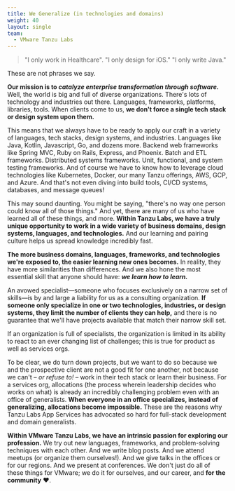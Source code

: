 ```yaml
---
title: We Generalize (in technologies and domains)
weight: 40
layout: single
team:
  - VMware Tanzu Labs
---
```

> "I only work in Healthcare".
> "I only design for iOS."
> "I only write Java."

These are not phrases we say.

**Our mission is to _catalyze enterprise transformation through software._** Well, the world is big and full of diverse organizations. There's lots of technology and industries out there. Languages, frameworks, platforms, libraries, tools. When clients come to us, **we don't force a single tech stack or design system upon them.**

This means that we always have to be ready to apply our craft in a variety of languages, tech stacks, design systems, and industries. Languages like Java, Kotlin, Javascript, Go, and dozens more. Backend web frameworks like Spring MVC, Ruby on Rails, Express, and Phoenix. Batch and ETL frameworks. Distributed systems frameworks. Unit, functional, and system testing frameworks. And of course we have to know how to leverage cloud technologies like Kubernetes, Docker, our many Tanzu offerings, AWS, GCP, and Azure. And that's not even diving into build tools, CI/CD systems, databases, and message queues!

This may sound daunting. You might be saying, "there's no way one person could know all of those things." And yet, there are many of us who have learned all of these things, and more. **Within Tanzu Labs, we have a truly unique opportunity to work in a wide variety of business domains, design systems, languages, and technologies.** And our learning and pairing culture helps us spread knowledge incredibly fast.

**The more business domains, languages, frameworks, and technologies we're exposed to, the easier learning new ones becomes.** In reality, they have more similarities than differences. And we also hone the most essential skill that anyone should have: **_we learn how to learn._**

An avowed specialist—someone who focuses exclusively on a narrow set of skills—is by and large a liability for us as a consulting organization. **If someone only specialize in one or two technologies, industries, or design systems, they  limit the number of clients they can help,** and there is no guarantee that we'll have projects available that match their narrow skill set.

If an organization is full of specialists, the organization is limited in its ability to react to an ever changing list of challenges; this is true for product as well as services orgs.

To be clear, we do turn down projects, but we want to do so because we and the prospective client are not a good fit for one another, not because we can't – _or refuse to!_ – work in their tech stack or learn their business. For a services org, allocations (the process wherein leadership decides who works on what) is already an incredibly challenging problem even with an office of generalists. **When everyone in an office specializes, instead of generalizing, allocations become impossible.** These are the reasons why Tanzu Labs App Services has advocated so hard for full-stack development and domain generalists.

**Within VMware Tanzu Labs, we have an intrinsic passion for exploring our profession.** We try out new languages, frameworks, and problem-solving techniques with each other. And we write blog posts. And we attend meetups (or organize them ourselves!). And we give talks in the offices or for our regions. And we present at conferences. We don't just do all of these things for VMware; we do it for ourselves, and our career, and **for the community** ❤️.
